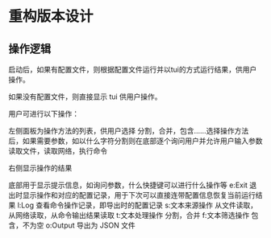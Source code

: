 # 重构版本设计

## 操作逻辑

启动后，如果有配置文件，则根据配置文件运行并以tui的方式运行结果，供用户操作。

如果没有配置文件，则直接显示 tui 供用户操作。

用户可进行以下操作：

左侧面板为操作方法的列表，供用户选择
分割，合并，包含……选择操作方法后，如果需要参数，如以什么字符分割则在底部逐个询问用户并允许用户输入参数
读取文件，读取网络，执行命令

右侧显示操作的结果

底部用于显示提示信息，如询问参数，什么快捷键可以进行什么操作等
e:Exit 退出时显示操作和对应的配置记录，用于下次可以直接连带配置信息恢复当前运行结果
l:Log  查看命令操作记录，即导出时的配置记录
s:文本来源操作  从文件读取，从网络读取，从命令输出结果读取
t:文本处理操作  分割，合并
f:文本筛选操作  包含，不为空
o:Output 导出为 JSON 文件